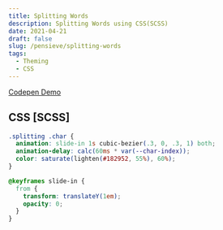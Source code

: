 ```yaml
---
title: Splitting Words
description: Splitting Words using CSS(SCSS)
date: 2021-04-21
draft: false
slug: /pensieve/splitting-words
tags:
  - Theming
  - CSS
---
```


[Codepen Demo](https://codepen.io/bhargavborse/pen/MWvxyov)

## CSS [SCSS]

```css
.splitting .char {
  animation: slide-in 1s cubic-bezier(.3, 0, .3, 1) both;
  animation-delay: calc(60ms * var(--char-index));
  color: saturate(lighten(#182952, 55%), 60%);
}

@keyframes slide-in { 
  from {
    transform: translateY(1em);
    opacity: 0;
  }
}
```

